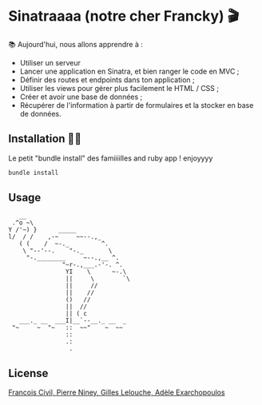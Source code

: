# Sinatraaaa (notre cher Francky) 🎬

📚 Aujourd'hui, nous allons apprendre à : 

- Utiliser un serveur 
- Lancer une application en Sinatra, et bien ranger le code en MVC ;
- Définir des routes et endpoints dans ton application ;
- Utiliser les views pour gérer plus facilement le HTML / CSS ;
- Créer et avoir une base de données ;
- Récupérer de l'information à partir de formulaires et la stocker en base de données.

## Installation 👨‍💻

Le petit "bundle install" des famiiiilles and ruby app ! enjoyyyy

```bash
bundle install
```

## Usage

```___
   __
 .^o ~\
Y /'~) }      _____
l/  / /    ,-~     ~~--.,_
   ( (    /  ~-._         ^.
    \ "--'--.    "-._       \
     "-.________     ~--.,__ ^.
               "~r-.,___.-'-. ^.
                YI    \      ~-.\
                ||     \        `\
                ||     //
                ||    //
                ()   //
                ||  //     
                || ( c
   ___._ __  ___I|__`--__._ __  _
 "~     ~  "~   ::  ~~"    ~  ~~
                ::
                .:
                 .
```


## License
[Francois Civil, Pierre Niney, Gilles Lelouche, Adèle Exarchopoulos](https://choosealicense.com/licenses/mit/)
